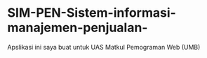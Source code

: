 # SIM-PEN-Sistem-informasi-manajemen-penjualan-
Apslikasi ini saya buat untuk UAS Matkul Pemograman Web (UMB)
